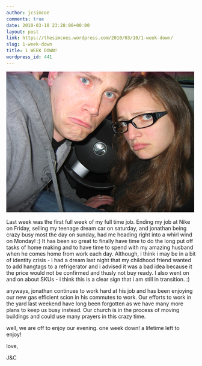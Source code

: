 ```yaml
---
author: jcsimcoe
comments: true
date: 2010-03-10 23:28:00+00:00
layout: post
link: https://thesimcoes.wordpress.com/2010/03/10/1-week-down/
slug: 1-week-down
title: 1 WEEK DOWN!
wordpress_id: 441
---
```


![](/public/assets/tumblr_l022k7oA671qb8l8q.jpg)

Last week was the first full week of my full time job. Ending my job at Nike on Friday, selling my teenage dream car on saturday, and jonathan being crazy busy most the day on sunday, had me heading right into a whirl wind on Monday! :) It has been so great to finally have time to do the long put off tasks of home making and to have time to spend with my amazing husband when he comes home from work each day. Although, i think i may be in a bit of identity crisis - i had a dream last night that my childhood friend wanted to add hangtags to a refrigerator and i advised it was a bad idea because it the price would not be confirmed and thusly not buy ready. I also went on and on about SKUs - i think this is a clear sign that i am still in transition. :)

anyways, jonathan continues to work hard at his job and has been enjoying our new gas efficient scion in his commutes to work. Our efforts to work in the yard last weekend have long been forgotten as we have many more plans to keep us busy instead. Our church is in the process of moving buildings and could use many prayers in this crazy time.

well, we are off to enjoy our evening. one week down! a lifetime left to enjoy!

love,

J&C
